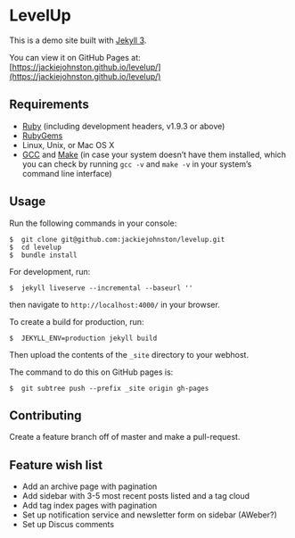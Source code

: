 # LevelUp
This is a demo site built with [Jekyll 3](https://jekyllrb.com/).

You can view it on GitHub Pages at: [https://jackiejohnston.github.io/levelup/](https://jackiejohnston.github.io/levelup/)

## Requirements

 - [Ruby](https://www.ruby-lang.org/en/downloads/) (including development headers, v1.9.3 or above)
 - [RubyGems](https://rubygems.org/pages/download)
 - Linux, Unix, or Mac OS X
 - [GCC](https://gcc.gnu.org/install/) and [Make](https://www.gnu.org/software/make/) (in case your system doesn’t have them installed, which you can check by running `gcc -v` and `make -v` in your system’s command line interface)

## Usage

Run the following commands in your console:
```
$  git clone git@github.com:jackiejohnston/levelup.git
$  cd levelup
$  bundle install
```

For development, run:
```
$  jekyll liveserve --incremental --baseurl ''
```

then navigate to `http://localhost:4000/` in your browser.

To create a build for production, run:
```
$  JEKYLL_ENV=production jekyll build
```
Then upload the contents of the `_site` directory to your webhost.

The command to do this on GitHub pages is:
```
$  git subtree push --prefix _site origin gh-pages
```

## Contributing
Create a feature branch off of master and make a pull-request.

## Feature wish list
 - Add an archive page with pagination
 - Add sidebar with 3-5 most recent posts listed and a tag cloud
 - Add tag index pages with pagination
 - Set up notification service and newsletter form on sidebar (AWeber?)
 - Set up Discus comments